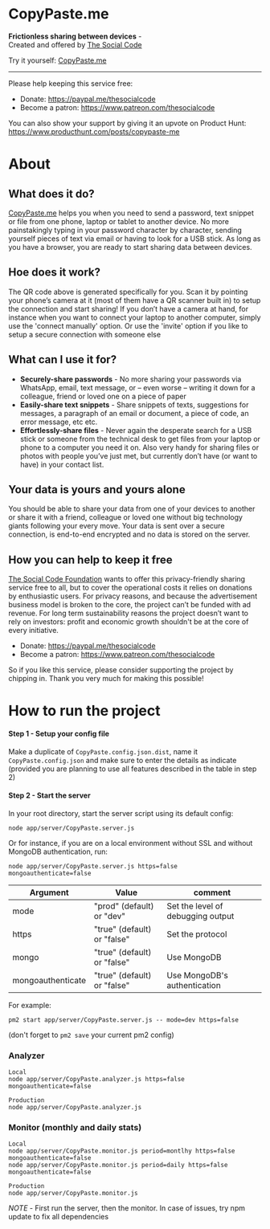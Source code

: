 # CopyPaste.me

**Frictionless sharing between devices** -  
Created and offered by [The Social Code](https://thesocialcodefoundation.org)

Try it yourself: [CopyPaste.me](https://copypaste.me)

---

Please help keeping this service free:
- Donate: https://paypal.me/thesocialcode
- Become a patron: https://www.patreon.com/thesocialcode

You can also show your support by giving it an upvote on Product Hunt:
https://www.producthunt.com/posts/copypaste-me



# About 

## What does it do?
[CopyPaste.me](https://copypaste.me) helps you when you need to send a password, text snippet or file from one phone, laptop or tablet to another device. No more painstakingly typing in your password character by character, sending yourself pieces of text via email or having to look for a USB stick. As long as you have a browser, you are ready to start sharing data between devices.

## Hoe does it work?
The QR code above is generated specifically for you. Scan it by pointing your phone’s camera at it (most of them have a QR scanner built in) to setup the connection and start sharing! If you don’t have a camera at hand, for instance when you want to connect your laptop to another computer, simply use the 'connect manually' option. Or use the 'invite' option if you like to setup a secure connection with someone else

## What can I use it for?

- **Securely-share passwords** - No more sharing your passwords via WhatsApp, email, text message, or – even worse – writing it down for a colleague, friend or loved one on a piece of paper
- **Easily-share text snippets** - Share snippets of texts, suggestions for messages, a paragraph of an email or document, a piece of code, an error message, etc etc.
- **Effortlessly-share files** - Never again the desperate search for a USB stick or someone from the technical desk to get files from your laptop or phone to a computer you need it on. Also very handy for sharing files or photos with people you’ve just met, but currently don’t have (or want to have) in your contact list. 

## Your data is yours and yours alone
You should be able to share your data from one of your devices to another or share it with a friend, colleague or loved one without big technology giants following your every move. Your data is sent over a secure connection, is end-to-end encrypted and no data is stored on the server.

## How you can help to keep it free
[The Social Code Foundation](https://thesocialcodefoundation.org) wants to offer this privacy-friendly sharing service free to all, but to cover the operational costs it relies on donations by enthusiastic users. For privacy reasons, and because the advertisement business model is broken to the core, the project can’t be funded with ad revenue. For long term sustainability reasons the project doesn’t want to rely on investors: profit and economic growth shouldn't be at the core of every initiative.

- Donate: https://paypal.me/thesocialcode
- Become a patron: https://www.patreon.com/thesocialcode

So if you like this service, please consider supporting the project by chipping in. Thank you very much for making this possible!

# How to run the project


#### Step 1 - Setup your config file
Make a duplicate of `CopyPaste.config.json.dist`, name it `CopyPaste.config.json` and make sure to enter the details as indicate (provided you are planning to use all features described in the table in step 2)  


#### Step 2 - Start the server

In your root directory, start the server script using its default config:

```
node app/server/CopyPaste.server.js 
```

Or for instance, if you are on a local environment without SSL and without MongoDB authentication, run: 

```
node app/server/CopyPaste.server.js https=false mongoauthenticate=false 
```

| Argument | Value | comment |
| ------- | ------- | ------- |
| mode | "prod" (default) or "dev" | Set the level of debugging output |
| https | "true" (default) or "false" | Set the protocol |
| mongo | "true" (default) or "false" | Use MongoDB |
| mongoauthenticate | "true" (default) or "false" | Use MongoDB's authentication |

For example:
```
pm2 start app/server/CopyPaste.server.js -- mode=dev https=false
```
(don't forget to `pm2 save` your current pm2 config)


### Analyzer
```
Local
node app/server/CopyPaste.analyzer.js https=false mongoauthenticate=false

Production
node app/server/CopyPaste.analyzer.js
```

### Monitor (monthly and daily stats)
```
Local
node app/server/CopyPaste.monitor.js period=montlhy https=false mongoauthenticate=false
node app/server/CopyPaste.monitor.js period=daily https=false mongoauthenticate=false

Production
node app/server/CopyPaste.monitor.js
```

*NOTE* - First run the server, then the monitor. In case of issues, try npm update to fix all dependencies